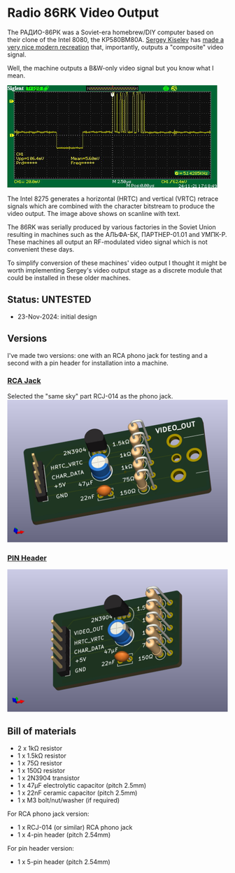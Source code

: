 # Radio 86RK Video Output
The РАДИО-86РК was a Soviet-era homebrew/DIY computer based on their clone of the Intel 8080, the КР580ВМ80А.  [Sergey Kiselev](https://github.com/skiselev) has [made a very nice modern recreation](https://github.com/skiselev/radio-86rk) that, importantly, outputs a "composite" video signal.<br>

Well, the machine outputs a B&W-only video signal but you know what I mean.<br>

![86RK video signal](86RK_video_signal.jpg)

The Intel 8275 generates a horizontal (HRTC) and vertical (VRTC) retrace signals which are combined with the character bitstream to produce the video output.  The image above shows on scanline with text.<br>

The 86RK was serially produced by various factories in the Soviet Union resulting in machines such as the АЛЬФА-БК, ПАРТНЕР-01.01 and УМПК-Р.  These machines all output an RF-modulated video signal which is not convenient these days. <br>

To simplify conversion of these machines' video output I thought it might be worth implementing Sergey's video output stage as a discrete module that could be installed in these older machines.<br>

## Status: UNTESTED
- 23-Nov-2024: initial design

## Versions
I've made two versions: one with an RCA phono jack for testing and a second with a pin header for installation into a machine.

### [RCA Jack](/RCA_output/)
Selected the "same sky" part RCJ-014 as the phono jack.<br>
![RCA Jack version](86RK_Video_RCA.jpg)

### [PIN Header](/Pin_header_output/)
![Pin header version](86RK_Video_Pin.jpg)

## Bill of materials
- 2 x 1kΩ resistor
- 1 x 1.5kΩ resistor
- 1 x 75Ω resistor
- 1 x 150Ω resistor
- 1 x 2N3904 transistor
- 1 x 47µF electrolytic capacitor (pitch 2.5mm)
- 1 x 22nF ceramic capacitor (pitch 2.5mm)
- 1 x M3 bolt/nut/washer (if required)

For RCA phono jack version:
- 1 x RCJ-014 (or similar) RCA phono jack
- 1 x 4-pin header (pitch 2.54mm)

For pin header version:
- 1 x 5-pin header (pitch 2.54mm)
